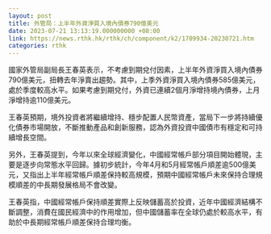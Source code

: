 ```yaml
---
layout: post
title: 外管局：上半年外資淨買入境內債券790億美元
date: 2023-07-21 13:13:19.000000000 +08:00
link: https://news.rthk.hk/rthk/ch/component/k2/1709934-20230721.htm
categories: rthk
---
```


國家外管局副局長王春英表示，不考慮到期兌付因素，上半年外資淨買入境內債券790億美元，扭轉去年淨賣出趨勢。其中，上季外資淨買入境內債券585億美元，處於季度較高水平。如果考慮到期兌付，外資已連續2個月淨增持境內債券，上月淨增持逾110億美元。

王春英預期，境外投資者將繼續增持、穩步配置人民幣資產，當局下一步將持續優化債券市場開放，不斷推動產品和創新服務，認為外資投資中國債市有穩定和可持續增長空間。

另外，王春英提到，今年以來全球經濟變化，中國經常帳戶部分項目開始體現，主要是逐步向常態水平回歸。據初步統計，今年4月和5月經常帳戶順差逾500億美元，又指出上半年經常帳戶順差保持較高規模，預期中國經常帳戶未來保持合理規模順差的中長期發展格局不會改變。

王春英指，中國經常帳戶保持順差實際上反映儲蓄高於投資，近年中國經濟結構不斷調整，消費在國民經濟中的作用增加，但中國儲蓄率在全球仍處於較高水平，有助於中長期經常帳戶順差保持合理均衡。
